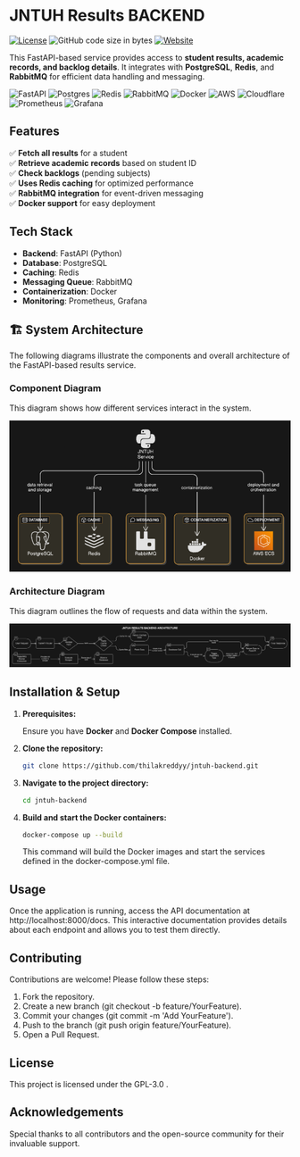 # JNTUH Results BACKEND 

[![License](https://img.shields.io/github/license/thilakreddyy/jntuhresults-web.svg)](https://github.com/ThilakReddyy/jntuh-backend/blob/main/LICENSE)
![GitHub code size in bytes](https://img.shields.io/github/languages/code-size/thilakreddyy/jntuh-backend.svg)
[![Website](https://img.shields.io/website?url=https%3A%2F%2Fjntuhresults.dhethi.com/docs&Website-Jntuh%20Results-blue?style=flat&logo=world&logoColor=white)](https://jntuhresults.dhethi.com/docs)


This FastAPI-based service provides access to **student results, academic records, and backlog details**. It integrates with **PostgreSQL**, **Redis**, and **RabbitMQ** for efficient data handling and messaging.

![FastAPI](https://img.shields.io/badge/FastAPI-005571?style=for-the-badge&logo=fastapi)
![Postgres](https://img.shields.io/badge/postgres-%23316192.svg?style=for-the-badge&logo=postgresql&logoColor=white)
![Redis](https://img.shields.io/badge/redis-%23DD0031.svg?style=for-the-badge&logo=redis&logoColor=white)
![RabbitMQ](https://img.shields.io/badge/Rabbitmq-FF6600?style=for-the-badge&logo=rabbitmq&logoColor=white)
![Docker](https://img.shields.io/badge/docker-%230db7ed.svg?style=for-the-badge&logo=docker&logoColor=white)
![AWS](https://img.shields.io/badge/AWS-%23FF9900.svg?style=for-the-badge&logo=amazon-aws&logoColor=white)
![Cloudflare](https://img.shields.io/badge/Cloudflare-F38020?style=for-the-badge&logo=Cloudflare&logoColor=white)
![Prometheus](https://img.shields.io/badge/Prometheus-E6522C?style=for-the-badge&logo=Prometheus&logoColor=white)
![Grafana](https://img.shields.io/badge/grafana-%23F46800.svg?style=for-the-badge&logo=grafana&logoColor=white)




##  Features  

✅ **Fetch all results** for a student  
✅ **Retrieve academic records** based on student ID  
✅ **Check backlogs** (pending subjects)  
✅ **Uses Redis caching** for optimized performance  
✅ **RabbitMQ integration** for event-driven messaging  
✅ **Docker support** for easy deployment  


## Tech Stack  

- **Backend**: FastAPI (Python)  
- **Database**: PostgreSQL  
- **Caching**: Redis  
- **Messaging Queue**: RabbitMQ  
- **Containerization**: Docker
- **Monitoring**: Prometheus, Grafana

## 🏗 System Architecture

   The following diagrams illustrate the components and overall architecture of the FastAPI-based results service.

### **Component Diagram**  
This diagram shows how different services interact in the system.  

![Component Diagram](https://github.com/ThilakReddyy/jntuh-backend/blob/main/assests/component-diagram.png)  

### **Architecture Diagram**  
This diagram outlines the flow of requests and data within the system.  

![Architecture Diagram](https://github.com/ThilakReddyy/jntuh-backend/blob/main/assests/architecture-diagram-horizontal.png)  


## Installation & Setup  

1. **Prerequisites:**

   Ensure you have **Docker** and **Docker Compose** installed.

2. **Clone the repository:**

   ```bash
   git clone https://github.com/thilakreddyy/jntuh-backend.git
   ```
   
3. **Navigate to the project directory:**

   ```bash
   cd jntuh-backend
   ```

4. **Build and start the Docker containers:**

   ```bash
   docker-compose up --build
   ```
   This command will build the Docker images and start the services defined in the docker-compose.yml file.

## Usage

Once the application is running, access the API documentation at http://localhost:8000/docs. This interactive documentation provides details about each endpoint and allows you to test them directly.

## Contributing

  Contributions are welcome! Please follow these steps:
  
1. Fork the repository.
2. Create a new branch (git checkout -b feature/YourFeature).
3. Commit your changes (git commit -m 'Add YourFeature').
4.  Push to the branch (git push origin feature/YourFeature).
5.  Open a Pull Request.

## License

This project is licensed under the GPL-3.0 .

## Acknowledgements

Special thanks to all contributors and the open-source community for their invaluable support.



